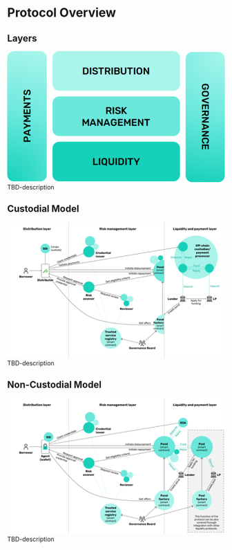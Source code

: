# Protocol Overview
## Layers
![Growr protocol layers](../images/growr-layers.png)
TBD-description
## Custodial Model
![Growr Custodial model](../images/growr-custodial.png)
TBD-description
## Non-Custodial Model
![Growr Custodial model](../images/growr-non-custodial.png)
TBD-description